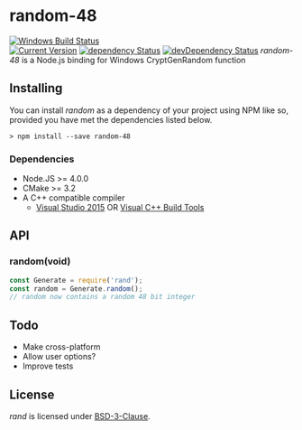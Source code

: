 # random-48

[![Windows Build Status](https://img.shields.io/appveyor/ci/simon-p-r/random-48/master.svg?label=windows&style=flat-square&maxAge=2592000)](https://ci.appveyor.com/project/simon-p-r/random-48)  
[![Current Version](https://img.shields.io/npm/v/random-48.svg?maxAge=1000)](https://www.npmjs.org/package/random-48)
[![dependency Status](https://img.shields.io/david/simon-p-r/random-48.svg?maxAge=1000)](https://david-dm.org/simon-p-r/random-48)
[![devDependency Status](https://img.shields.io/david/dev/simon-p-r/random-48.svg?maxAge=1000)](https://david-dm.org/simon-p-r/random-48)
*random-48* is a Node.js binding for Windows CryptGenRandom function

## Installing
You can install *random* as a dependency of your project using NPM like
so, provided you have met the dependencies listed below.
```
> npm install --save random-48
```

### Dependencies
* Node.JS >= 4.0.0
* CMake >= 3.2
* A C++ compatible compiler
  - [Visual Studio 2015](https://www.visualstudio.com/products/vs-2015-product-editions) 
    OR [Visual C++ Build Tools](http://landinghub.visualstudio.com/visual-cpp-build-tools)


## API
### random(void)


```javascript
const Generate = require('rand');
const random = Generate.random();
// random now contains a random 48 bit integer

```

## Todo
* Make cross-platform
* Allow user options?
* Improve tests


## License
*rand* is licensed under
[BSD-3-Clause](https://www.w3.org/Consortium/Legal/2008/03-bsd-license.html).